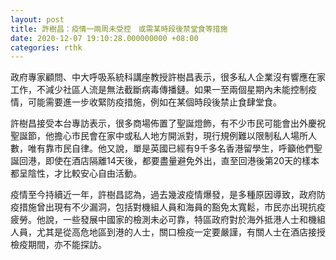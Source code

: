 ```yaml
---
layout: post
title: 許樹昌：疫情一兩周未受控　或需某時段後禁堂食等措施
date: 2020-12-07 19:10:28.000000000 +08:00
categories: rthk
---
```


政府專家顧問、中大呼吸系統科講座教授許樹昌表示，很多私人企業沒有響應在家工作，不減少社區人流是無法截斷病毒傳播鏈。如果一至兩個星期內未能控制疫情，可能需要進一步收緊防疫措施，例如在某個時段後禁止食肆堂食。

許樹昌接受本台專訪表示，很多商場佈置了聖誕燈飾，有不少市民可能會出外慶祝聖誕節，他擔心市民會在家中或私人地方開派對，現行規例難以限制私人場所人數，唯有靠市民自律。他又說，單是英國已經有9千多名香港留學生，呼籲他們聖誕回港，即使在酒店隔離14天後，都要盡量避免外出，直至回港後第20天的樣本都呈陰性，才比較安心自由活動。

疫情至今持續近一年，許樹昌認為，過去幾波疫情爆發，是多種原因導致，政府防疫措施曾出現有不少漏洞，包括對機組人員和海員的豁免太寬鬆，市民亦出現抗疫疲勞。他說，一些發展中國家的檢測未必可靠，特區政府對於海外抵港人士和機組人員，尤其是從高危地區到港的人士，關口檢疫一定要嚴謹，有關人士在酒店接授檢疫期間，亦不能探訪。
